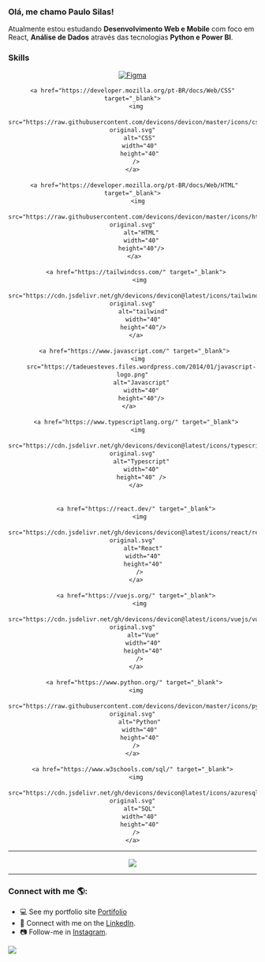 
### Olá, me chamo Paulo Silas!

 Atualmente estou estudando **Desenvolvimento Web e Mobile** com foco em React, **Análise de Dados** através das tecnologias **Python e Power BI**.
 <br>

### Skills

<div align="center">
    <a href="https://www.figma.com/" target="_blank">
      <img
        src="https://i.pinimg.com/originals/a5/58/b4/a558b426cb8973523f37bbed94cf0f09.png"
        alt="Figma"
        width="40"
        height="40"
      />
    </a>
  
    <a href="https://developer.mozilla.org/pt-BR/docs/Web/CSS" target="_blank">
      <img
        src="https://raw.githubusercontent.com/devicons/devicon/master/icons/css3/css3-original.svg"
        alt="CSS"
        width="40"
        height="40"
      />
    </a>
   
     <a href="https://developer.mozilla.org/pt-BR/docs/Web/HTML" target="_blank">
       <img
         src="https://raw.githubusercontent.com/devicons/devicon/master/icons/html5/html5-original.svg"
         alt="HTML"
         width="40"
         height="40"/>
     </a>

      <a href="https://tailwindcss.com/" target="_blank">
        <img
          src="https://cdn.jsdelivr.net/gh/devicons/devicon@latest/icons/tailwindcss/tailwindcss-original.svg"
          alt="tailwind"
          width="40"
          height="40"/>
      </a>

     <a href="https://www.javascript.com/" target="_blank">
       <img
         src="https://tadeuesteves.files.wordpress.com/2014/01/javascript-logo.png"
         alt="Javascript"
         width="40"
         height="40"/>
     </a>   

      <a href="https://www.typescriptlang.org/" target="_blank">
       <img
         src="https://cdn.jsdelivr.net/gh/devicons/devicon@latest/icons/typescript/typescript-original.svg"
         alt="Typescript"
         width="40"
         height="40" />
      </a>
    
    
      <a href="https://react.dev/" target="_blank">
        <img
          src="https://cdn.jsdelivr.net/gh/devicons/devicon@latest/icons/react/react-original.svg"
          alt="React"
          width="40"
          height="40"
        />
      </a>
    
      <a href="https://vuejs.org/" target="_blank">
        <img
          src="https://cdn.jsdelivr.net/gh/devicons/devicon@latest/icons/vuejs/vuejs-original.svg"
          alt="Vue"
          width="40"
          height="40"
        />
      </a>

     <a href="https://www.python.org/" target="_blank">
      <img
        src="https://raw.githubusercontent.com/devicons/devicon/master/icons/python/python-original.svg"
        alt="Python"
        width="40"
        height="40"
      />
    </a>

    <a href="https://www.w3schools.com/sql/" target="_blank">
      <img
        src="https://cdn.jsdelivr.net/gh/devicons/devicon@latest/icons/azuresqldatabase/azuresqldatabase-original.svg"
        alt="SQL"
        width="40"
        height="40"
      />
    </a>
  
</div>
<hr/>
  <div align="center">
<!-- <div>
      <a href="https://github.com/paulosilas99">
        <img align="center" src="https://github-readme-stats.vercel.app/api?username=paulosilas99&line_height=55&show_icons=true&theme=dark&hide_border=true" />
      </a>
    </div> -->
    <div>
        <a href="https://github.com/paulosilas99">
          <img align="center" src="https://github-readme-stats.vercel.app/api/top-langs/?username=paulosilas99&size_weight=1.0&count_weight=1.0" />
        </a>
    </div>
  </div>
<hr/>

### Connect with me 🌎:

- 💻 See my portfolio site <a href="https://paulosilas99.github.io/meuportfolio/](https://frontend-six-blue.vercel.app/">Portifolio</a>
- 💼 Connect with me on the <a href="https://www.linkedin.com/in/paulo-silas-sodré-fonseca/">LinkedIn</a>.
- 📷 Follow-me in <a href="https://www.instagram.com/paulosilas.sf/">Instagram</a>.

![](https://komarev.com/ghpvc/?username=paulosilas99&color=blue&style=plastic&label=Visualiza%C3%A7%C3%B5es)
